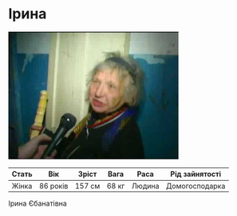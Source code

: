 # Ірина

<img src="./Iryna.jpg" height="256">

| Стать | Вік      | Зріст  | Вага  | Раса   | Рід зайнятості |
| ----- | -------- | ------ | ----- | ------ | -------------- |
| Жінка | 86 років | 157 см | 68 кг | Людина | Домогосподарка |

Ірина Єбанатівна
